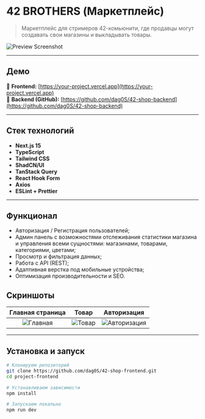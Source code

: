 # 42 BROTHERS (Маркетплейс)

> Маркетплейс для стримеров 42-комьюнити, где продавцы могут создавать свои магазины и выкладывать товары.

![Preview Screenshot](./public/images/sreenshots/home.png)

---

## Демо

🔗 **Frontend:** [https://your-project.vercel.app](https://your-project.vercel.app)  
🔗 **Backend (GitHub):** [https://github.com/dag0S/42-shop-backend](https://github.com/dag0S/42-shop-backend)

---

## Стек технологий

- **Next.js 15** 
- **TypeScript**
- **Tailwind CSS**
- **ShadCN/UI**
- **TanStack Query**
- **React Hook Form**
- **Axios**
- **ESLint + Prettier**

---

## Функционал

- Авторизация / Регистрация пользователей;
- Админ панель с возможностями отслеживания статистики магазина и управления всеми сущностями: магазинами, товарами, категориями, цветами;
- Просмотр и фильтрация данных;
- Работа с API (REST);
- Адаптивная верстка под мобильные устройства;
- Оптимизация производительности и SEO.

## Скриншоты

| Главная страница | Товар | Авторизация |
|:-----------------:|:------:|:------------:|
| ![Главная](./public/images/sreenshots/home.png) | ![Товар](./public/images/sreenshots/home.png) | ![Авторизация](./public/images/sreenshots/auth.png) |

---

## Установка и запуск

```bash
# Клонируем репозиторий
git clone https://github.com/dag0S/42-shop-frontend.git
cd project-frontend

# Устанавливаем зависимости
npm install

# Запускаем локально
npm run dev
